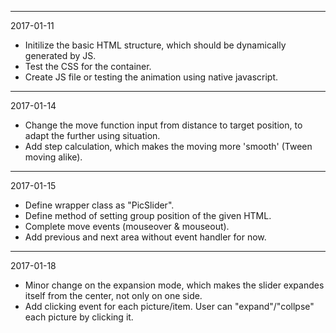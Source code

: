 *****************************************************************
2017-01-11
* Initilize the basic HTML structure, which should be dynamically generated by JS.
* Test the CSS for the container.
* Create JS file or testing the animation using native javascript.

*****************************************************************

2017-01-14
* Change the move function input from distance to target position, to adapt the further using situation.
* Add step calculation, which makes the moving more 'smooth' (Tween moving alike).

*****************************************************************

2017-01-15
* Define wrapper class as "PicSlider".
* Define method of setting group position of the given HTML.
* Complete move events (mouseover & mouseout).
* Add previous and next area without event handler for now.

*****************************************************************

2017-01-18
* Minor change on the expansion mode, which makes the slider expandes itself from the center, not only on one side.
* Add clicking event for each picture/item. User can "expand"/"collpse" each picture by clicking it.
